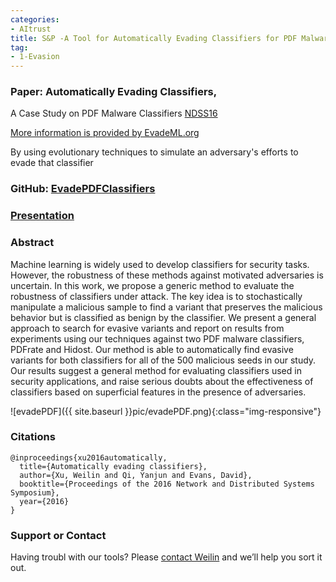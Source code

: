 ```yaml
---
categories:
- AItrust
title: S&P -A Tool for Automatically Evading Classifiers for PDF Malware detection
tag:
- 1-Evasion
---
```

<a name="genetic"></a>

### Paper: Automatically Evading Classifiers, 
A Case Study on PDF Malware Classifiers [NDSS16](https://qiyanjun.github.io/Homepage//paperA14/2016-evade_classifier.pdf)

[More information is provided by EvadeML.org](http://evademl.org/)

By using evolutionary techniques to simulate an adversary's efforts to evade that classifier

### GitHub: [EvadePDFClassifiers](https://github.com/uvasrg/EvadeML)

### [Presentation](https://qiyanjun.github.io/Homepage//paperA14/2016-evade-ndsst.pdf)




### Abstract
Machine learning is widely used to develop classifiers for security tasks. However, the robustness of these methods
against motivated adversaries is uncertain. In this work, we
propose a generic method to evaluate the robustness of classifiers
under attack. The key idea is to stochastically manipulate a
malicious sample to find a variant that preserves the malicious
behavior but is classified as benign by the classifier. We present
a general approach to search for evasive variants and report on
results from experiments using our techniques against two PDF
malware classifiers, PDFrate and Hidost. Our method is able to
automatically find evasive variants for both classifiers for all of
the 500 malicious seeds in our study. Our results suggest a general
method for evaluating classifiers used in security applications, and
raise serious doubts about the effectiveness of classifiers based
on superficial features in the presence of adversaries.

![evadePDF]({{ site.baseurl }}pic/evadePDF.png){:class="img-responsive"}

### Citations

```
@inproceedings{xu2016automatically,
  title={Automatically evading classifiers},
  author={Xu, Weilin and Qi, Yanjun and Evans, David},
  booktitle={Proceedings of the 2016 Network and Distributed Systems Symposium},
  year={2016}
}
```


### Support or Contact

Having troubl with our tools? Please [contact Weilin](mailto:xuweilin@virginia.edu) and we’ll help you sort it out.
